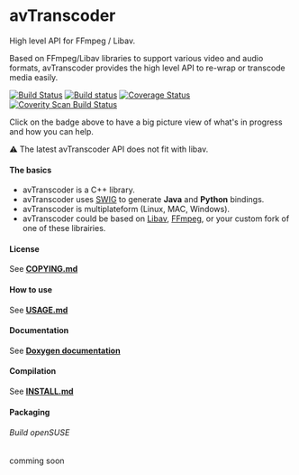 # avTranscoder

High level API for FFmpeg / Libav.

Based on FFmpeg/Libav libraries to support various video and audio formats, avTranscoder provides the high level API to re-wrap or transcode media easily.

[![Build Status](https://travis-ci.org/avTranscoder/avTranscoder.svg?branch=develop)](https://travis-ci.org/avTranscoder/avTranscoder)
[![Build status](https://ci.appveyor.com/api/projects/status/6urf0otyhtj8xuny?svg=true)](https://ci.appveyor.com/project/cchampet/avtranscoder)
[![Coverage Status](https://coveralls.io/repos/avTranscoder/avTranscoder/badge.svg)](https://coveralls.io/r/avTranscoder/avTranscoder)
<a href="https://scan.coverity.com/projects/2626"><img alt="Coverity Scan Build Status" src="https://scan.coverity.com/projects/2626/badge.svg"/></a>
<!-- [![Bitdeli Badge](https://d2weczhvl823v0.cloudfront.net/avTranscoder/avtranscoder/trend.png)](https://bitdeli.com/free "Bitdeli Badge")   -->

<!-- [![Stories in Progress](https://badge.waffle.io/avTranscoder/avTranscoder.svg?label=2 - Working&title=In Progress)](http://waffle.io/avTranscoder/avTranscoder)    -->
Click on the badge above to have a big picture view of what's in progress and how you can help.  

:warning: The latest avTranscoder API does not fit with libav.

#### The basics
* avTranscoder is a C++ library.
* avTranscoder uses [SWIG](http://www.swig.org/) to generate __Java__ and __Python__ bindings.
* avTranscoder is multiplateform (Linux, MAC, Windows).
* avTranscoder could be based on [Libav](https://libav.org/), [FFmpeg](https://ffmpeg.org/), or your custom fork of one of these librairies.

#### License
See [**COPYING.md**](COPYING.md)

#### How to use
See [**USAGE.md**](USAGE.md)

#### Documentation
See [**Doxygen documentation**](http://avtranscoder.github.io/avTranscoder-doxygen/)

#### Compilation
See [**INSTALL.md**](INSTALL.md)

#### Packaging

###### Build openSUSE  
comming soon
